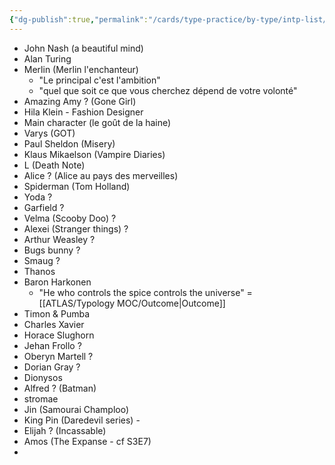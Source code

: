 ```yaml
---
{"dg-publish":true,"permalink":"/cards/type-practice/by-type/intp-list/","created":"","updated":"2023-02-24T20:45:31.436+01:00"}
---
```



- John Nash (a beautiful mind)
- Alan Turing
- Merlin (Merlin l'enchanteur) 
    - "Le principal c'est l'ambition"
    - "quel que soit ce que vous cherchez dépend de votre volonté"
- Amazing Amy ? (Gone Girl) 
- Hila Klein - Fashion Designer 
- Main character (le goût de la haine)
- Varys (GOT)
- Paul Sheldon (Misery)
- Klaus Mikaelson (Vampire Diaries) 
- L (Death Note)
- Alice ? (Alice au pays des merveilles)
- Spiderman (Tom Holland) 
- Yoda ? 
- Garfield ? 
- Velma (Scooby Doo) ? 
- Alexei (Stranger things) ? 
- Arthur Weasley ? 
- Bugs bunny ? 
- Smaug ? 
- Thanos
- Baron Harkonen
    - "He who controls the spice controls the universe" = [[ATLAS/Typology MOC/Outcome\|Outcome]]
- Timon & Pumba 
- Charles Xavier
- Horace Slughorn 
- Jehan Frollo ? 
- Oberyn Martell ? 
- Dorian Gray ? 
- Dionysos
- Alfred ? (Batman)
- stromae
- Jin (Samourai Champloo)
- King Pin (Daredevil series) -
- Elijah ? (Incassable)
- Amos (The Expanse - cf S3E7)
- 